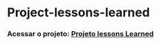 # Project-lessons-learned
### Acessar o projeto: [Projeto lessons Learned](https://ionannery.github.io/project-lessons-learned/)

